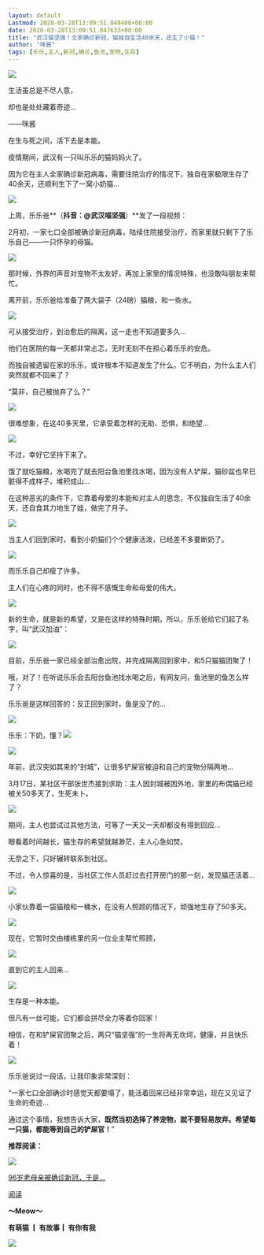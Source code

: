```yaml
---
layout: default
Lastmod: 2020-03-28T13:09:51.048408+00:00
date: 2020-03-28T13:09:51.047633+00:00
title: "武汉猫坚强！全家确诊新冠，猫独自生活40余天，还生了小猫！"
author: "咪酱"
tags: [乐乐,主人,新冠,确诊,鱼池,宠物,生存]
---
```


  

**![](https://images.weserv.nl/?url=https%3A//mmbiz.qpic.cn/mmbiz_gif/GCjeluXhuRN0VmIbBA4r6uLMw8qH4eDqBhx6abPK0rcl5B34Q5SvUtJImkibNMRTZPG0OAmuXt0aQlWGN99Mtfg/640%3Fwx_fmt%3Dgif)**

  

生活虽总是不尽人意，  

却也是处处藏着奇迹…

——咪酱

  

在生与死之间，活下去是本能。

  

疫情期间，武汉有一只叫乐乐的猫妈妈火了。

  

因为它在主人全家确诊新冠病毒，需要住院治疗的情况下，独自在家极限生存了40余天，还顺利生下了一窝小奶猫…

![](https://images.weserv.nl/?url=https%3A//mmbiz.qpic.cn/mmbiz_png/GCjeluXhuRPtWiaDGP0icpOGWeXEg52IDLMUQay6oqXuoRiaH1MCIVnHmTCzF0ZOic6MiafErmCCzB7ln8dAL7hCA3A/640%3Fwx_fmt%3Dpng)

  

上周，乐乐爸**（****抖音：@武汉喵坚强****）**发了一段视频：

  

2月初，一家七口全部被确诊新冠病毒，陆续住院接受治疗，而家里就只剩下了乐乐自己——一只怀孕的母猫。

![](https://images.weserv.nl/?url=https%3A//mmbiz.qpic.cn/mmbiz_gif/GCjeluXhuRPtWiaDGP0icpOGWeXEg52IDLdy6Q632M8baIX4a5vsz2ZM5k5hj3nJkcHGU1CLQb9Mry1LLopn37ow/640%3Fwx_fmt%3Dgif)

  

那时候，外界的声音对宠物不太友好，再加上家里的情况特殊，也没敢叫朋友来帮忙。  

  

离开前，乐乐爸给准备了两大袋子（24磅）猫粮，和一些水。

![](https://images.weserv.nl/?url=https%3A//mmbiz.qpic.cn/mmbiz_gif/GCjeluXhuRPtWiaDGP0icpOGWeXEg52IDLEDJajEVKPzZE3icicU7RjHEnt9vFmZuIO3icKPxPeGzDaIxSNrx1Jb4aQ/640%3Fwx_fmt%3Dgif)

  

可从接受治疗，到治愈后的隔离，这一走也不知道要多久…

  

他们在医院的每一天都非常忐忑，无时无刻不在担心着乐乐的安危。  

  

而独自被遗留在家的乐乐，或许根本不知道发生了什么。它不明白，为什么主人们突然就都不回来了？

  

“莫非，自己被抛弃了么？”

![](https://images.weserv.nl/?url=https%3A//mmbiz.qpic.cn/mmbiz_png/GCjeluXhuRNyWX1I5cPzAicgayLZRqibpVxydeNTlDl3Flt1kgoZWsNGdKibkDEz7jNWHXKVgbibWUwgupNLoaFJyg/640%3Fwx_fmt%3Dpng)

  

很难想象，在这40多天里，它承受着怎样的无助、恐惧，和绝望…

![](https://images.weserv.nl/?url=https%3A//mmbiz.qpic.cn/mmbiz_gif/GCjeluXhuRPtWiaDGP0icpOGWeXEg52IDLGl0WO5dvgEnMbRTk7IuxaD4EjNeZbaH1tyiaknSXJIPpwwB3LJZBNYg/640%3Fwx_fmt%3Dgif)

  

不过，幸好它坚持下来了。

  

饿了就吃猫粮，水喝完了就去阳台鱼池里找水喝，因为没有人铲屎，猫砂盆也早已脏得不成样子，堆积成山…

  

在这种恶劣的条件下，它靠着母爱的本能和对主人的思念，不仅独自生活了40余天，还自食其力地生了娃，做完了月子。

![](https://images.weserv.nl/?url=https%3A//mmbiz.qpic.cn/mmbiz_gif/GCjeluXhuRPtWiaDGP0icpOGWeXEg52IDLyAyVjrOtmNWKPmsh0VPGhCib56Q70r1ib5teO9HxgCcyRES6Tefiaw3rA/640%3Fwx_fmt%3Dgif)

  

当主人们回到家时，看到小奶猫们个个健康活泼，已经差不多要断奶了。

![](https://images.weserv.nl/?url=https%3A//mmbiz.qpic.cn/mmbiz_gif/GCjeluXhuRPtWiaDGP0icpOGWeXEg52IDLiaNV7PicI9CYibHhh1aiamTUia6I6euEYgbicWRPfL4SomiasnrosnSzbQ6Lg/640%3Fwx_fmt%3Dgif)

  

而乐乐自己却瘦了许多。  

  

主人们在心疼的同时，也不得不感慨生命和母爱的伟大。  

![](https://images.weserv.nl/?url=https%3A//mmbiz.qpic.cn/mmbiz_gif/GCjeluXhuRPtWiaDGP0icpOGWeXEg52IDLJRUn5dG7B3RIt9FJ8ia06F18QVWH6SPgUQib5Yohwic0oCKDoRRDicKC2w/640%3Fwx_fmt%3Dgif)

  

新的生命，就是新的希望，又是在这样的特殊时期，所以，乐乐爸给它们起了名字，叫“武汉加油”：

![](https://images.weserv.nl/?url=https%3A//mmbiz.qpic.cn/mmbiz_png/GCjeluXhuRPtWiaDGP0icpOGWeXEg52IDLEeJnBiaxI5rWuTybW0qKoR2ClH7cxTn5RDQfobQxY9hT9lUZf1QlsQA/640%3Fwx_fmt%3Dpng)

  

目前，乐乐爸一家已经全部治愈出院，并完成隔离回到家中，和5只猫猫团聚了！

  

哦，对了！在听说乐乐会去阳台鱼池找水喝之后，有网友问，鱼池里的鱼怎么样了？

  

乐乐爸是这样回答的：反正回到家时，鱼是没了的…

![](https://images.weserv.nl/?url=https%3A//mmbiz.qpic.cn/mmbiz_png/GCjeluXhuRPtWiaDGP0icpOGWeXEg52IDL56PrxDNbOqcibulK60dOiculxO5tvtIQWr1445Zf4QOBibPLEpjLszgxw/640%3Fwx_fmt%3Dpng)

  

乐乐：下奶，懂？![](https://images.weserv.nl/?url=https%3A//res.wx.qq.com/mpres/htmledition/images/icon/common/emotion_panel/smiley/smiley_0.png)

  

![](https://images.weserv.nl/?url=https%3A//mmbiz.qpic.cn/mmbiz_gif/7QRTvkK2qC5Ae7TL0ribktKWDdib4Lv47xsog4G72hP4TiceEfibZ8KibSDBg2SRNvDzOa8abYBLdQQNRY3tkZMIrfg/640%3Fwx_fmt%3Dgif)

年前，武汉突如其来的“封城”，让很多铲屎官被迫和自己的宠物分隔两地…

  

3月17日，某社区干部张世杰接到求助：主人因封城被困外地，家里的布偶猫已经被关50多天了，生死未卜。

![](https://images.weserv.nl/?url=https%3A//mmbiz.qpic.cn/mmbiz_png/GCjeluXhuRNyWX1I5cPzAicgayLZRqibpVWUJTEPCQusP4KCsTLljkBn1ryfrvRibAcIRoaibTYmCPUquJ0vCqQSSQ/640%3Fwx_fmt%3Dpng)

  

期间，主人也尝试过其他方法，可等了一天又一天却都没有得到回应…

  

眼看着时间越长，猫生存的希望就越渺茫，主人心急如焚。

  

无奈之下，只好辗转联系到社区。

  

不过，令人惊喜的是，当社区工作人员赶过去打开房门的那一刻，发现猫还活着…  

![](https://images.weserv.nl/?url=https%3A//mmbiz.qpic.cn/mmbiz_gif/GCjeluXhuRNyWX1I5cPzAicgayLZRqibpVyWWK5Nn7XdjPjAt0crtkKGBBqFBrttpql4tjuIwTA7WOGQTWyXqmsg/640%3Fwx_fmt%3Dgif)

  

小家伙靠着一袋猫粮和一桶水，在没有人照顾的情况下，顽强地生存了50多天。

![](https://images.weserv.nl/?url=https%3A//mmbiz.qpic.cn/mmbiz_gif/GCjeluXhuRNyWX1I5cPzAicgayLZRqibpVZ5IhmbX2ibB6tRwegJPxSRPNNF1rhG694rWqZKxw7iaR7eibjKpYFfBAQ/640%3Fwx_fmt%3Dgif)

  

现在，它暂时交由楼栋里的另一位业主帮忙照顾，  

![](https://images.weserv.nl/?url=https%3A//mmbiz.qpic.cn/mmbiz_gif/GCjeluXhuRNyWX1I5cPzAicgayLZRqibpV0Miaia28uOP2PyIoiabavq0kGXU0TlKUWd4K7r9rCYIEZLUAw0lrvgicyA/640%3Fwx_fmt%3Dgif)

  

直到它的主人回来…

![](https://images.weserv.nl/?url=https%3A//mmbiz.qpic.cn/mmbiz_gif/GCjeluXhuRNyWX1I5cPzAicgayLZRqibpVLxiafQ6TOlibT5SYdbOkRK5G5vntxqMsDn3TpMMzOJbn35MPVry1EgOA/640%3Fwx_fmt%3Dgif)

  

生存是一种本能。

  

但凡有一丝可能，它们都会拼尽全力等着你回家！

  

相信，在和铲屎官团聚之后，两只“猫坚强”的一生将再无坎坷，健康，并且快乐着！

![](https://images.weserv.nl/?url=https%3A//mmbiz.qpic.cn/mmbiz_jpg/GCjeluXhuRNyWX1I5cPzAicgayLZRqibpVgsVQ070mcHkDJ6RfWZWzTb29wjWhFrpMoaq2ZAXialCWkmXhA99JARQ/640%3Fwx_fmt%3Djpeg)

  

乐乐爸说过一段话，让我印象非常深刻：  

  

“一家七口全部确诊时感觉天都要塌了，能活着回来已经非常幸运，现在又见证了生命的奇迹…

  

通过这个事情，我想告诉大家，**既然当初选择了养宠物，就不要轻易放弃。希望每一只猫，都能等到自己的铲屎官！**”

  

**推荐阅读：**

![](https://images.weserv.nl/?url=https%3A//mmbiz.qpic.cn/mmbiz_png/GCjeluXhuRNyWX1I5cPzAicgayLZRqibpVvS4J5KIpRNGLvjiaSOkr0CO1SicUd71fCxPnDf2ZMNPAdbpIs6Picw0ibw/640%3Fwx_fmt%3Dpng)

[96岁老母亲被确诊新冠，于是…](http://mp.weixin.qq.com/s?__biz=MzI4ODY1MzY0NQ==&mid=2247541066&idx=1&sn=56ad14dfded62eb799b833a6f8930f72&chksm=ec394968db4ec07ea1508543679dce85b0c4108214b6fb775ed68fa56c57a02b2b2c483a4ee9&scene=21#wechat_redirect)

[阅读](http://mp.weixin.qq.com/s?__biz=MzI4ODY1MzY0NQ==&mid=2247540955&idx=1&sn=66c5042fe9abe631d26c39245b2d4067&chksm=ec3948f9db4ec1efa59259dd7346177c8720ece1ffcf19ebe500d807fa4ccbed4b98f3ca1c7d&scene=21#wechat_redirect)

  

**～Meow～**  

**有萌猫 ┃ 有故事┃ 有你有我**

![](https://images.weserv.nl/?url=https%3A//mmbiz.qpic.cn/mmbiz_gif/GCjeluXhuROtptJjOaupkAicd2TBRHD2c5fvoSkkYenD4b4hdGssibx1JLYBhtnTdUOQhoFIVsAVz18Y4c2n8ibwA/640%3Fwx_fmt%3Dgif)

